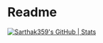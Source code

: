 # Readme
[![Sarthak359's GitHub | Stats](https://stats.quine.sh/Sarthak359/github?theme=dark)](https://quine.sh?utm_source=widgets&utm_campaign=Sarthak359)
